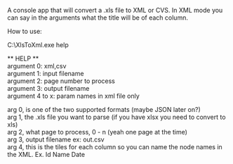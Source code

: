 A console app that will convert a .xls file to XML or CVS.
In XML mode you can say in the arguments what the title will be of each column.

How to use:

C:\XlsToXml.exe help

** HELP **<br>
argument 0: xml,csv<br>
argument 1: input filename<br>
argument 2: page number to process<br>
argument 3: output filename<br>
argument 4 to x: param names in xml file only<br>


arg 0, is one of the two supported formats (maybe JSON later on?)<br>
arg 1, the .xls file you want to parse (if you have xlsx you need to convert to xls)<br>
arg 2, what page to process, 0 - n (yeah one page at the time)<br>
arg 3, output filename ex: out.csv<br>
arg 4, this is the tiles for each column so you can name the node names in the XML. Ex. Id Name Date<br>
